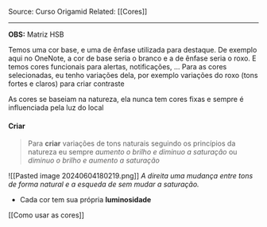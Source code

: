 Source: Curso Origamid
Related: [[Cores]]

---

**OBS:** Matriz HSB

Temos uma cor base, e uma de ênfase utilizada para destaque. De exemplo aqui no OneNote, a cor de base seria o branco e a de ênfase seria o roxo. E temos cores funcionais para alertas, notificações, ...
Para as cores selecionadas, eu tenho variações dela, por exemplo variações do roxo (tons fortes e claros) para criar contraste

As cores se baseiam na natureza, ela nunca tem cores fixas e sempre é influenciada pela luz do local

#### Criar
> Para **criar** variações de tons naturais seguindo os princípios da natureza eu sempre *aumento o brilho e diminuo a saturação* ou *diminuo o brilho e aumento a saturação*

![[Pasted image 20240604180219.png]]
*A direita uma mudança entre tons de forma natural e a esqueda de sem mudar a saturação.*

- Cada cor tem sua própria **luminosidade**

[[Como usar as cores]]